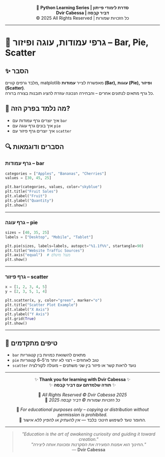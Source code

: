 <!-- DC_HEADER_START -->
<div align="center">

🐍 **Python Learning Series | סדרת לימודי פייתון**  
**Dvir Cabessa | דביר קבסה**  
© 2025 All Rights Reserved | כל הזכויות שמורות

</div>

---
<!-- DC_HEADER_END -->

# 📘 גרפי עמודות, עוגה ופיזור – Bar, Pie, Scatter

## ✨ הסבר

מלבד גרפים קוויים, matplotlib מאפשרת לצייר **עמודות (Bar), עוגות (Pie), ופיזור (Scatter)**.  
כל גרף מתאים לנתונים אחרים – והבחירה הנכונה עוזרת להציג תובנות בצורה ברורה.

## 🧠 מה נלמד בפרק הזה?
- איך יוצרים גרף עמודות עם `bar`
- איך בונים גרף עוגה עם `pie`
- איך יוצרים גרף פיזור עם `scatter`

## 🔍 הסברים ודוגמאות

### גרף עמודות – bar
```python
categories = ["Apples", "Bananas", "Cherries"]
values = [30, 45, 25]

plt.bar(categories, values, color="skyblue")
plt.title("Fruit Sales")
plt.xlabel("Fruit")
plt.ylabel("Quantity")
plt.show()
```

---

### גרף עוגה – pie
```python
sizes = [40, 35, 25]
labels = ["Desktop", "Mobile", "Tablet"]

plt.pie(sizes, labels=labels, autopct="%1.1f%%", startangle=90)
plt.title("Website Traffic Sources")
plt.axis("equal")  # מעגל מושלם
plt.show()
```

---

### גרף פיזור – scatter
```python
x = [1, 2, 3, 4, 5]
y = [2, 3, 5, 1, 4]

plt.scatter(x, y, color="green", marker="o")
plt.title("Scatter Plot Example")
plt.xlabel("X Axis")
plt.ylabel("Y Axis")
plt.grid(True)
plt.show()
```

---

## 💬 טיפים מתקדמים

* `bar` מתאים להשוואת כמויות בין קטגוריות  
* `pie` טוב לאחוזים – רצוי לא יותר מ־5–6 קטגוריות  
* `scatter` נועד לראות קשר או פיזור בין שני משתנים – מעולה לקורלציה

<!-- DC_FOOTER_START -->
---

<div align="center">

✨ **Thank you for learning with Dvir Cabessa** ✨  
✨ **תודה שלמדתם עם דביר קבסה** ✨  

📘 *All Rights Reserved © Dvir Cabessa 2025*  
📘 *כל הזכויות שמורות © דביר קבסה 2025*  

🔗 *For educational purposes only – copying or distribution without permission is prohibited.*  
🔗 *החומר נועד לשימוש חינוכי בלבד — אין להעתיק או להפיץ ללא אישור.*

---

> _"Education is the art of awakening curiosity and guiding it toward creation."_  
> _"החינוך הוא אמנות המעירה את הסקרנות ומכוונת אותה ליצירה."_  
> — **Dvir Cabessa**

</div>
<!-- DC_FOOTER_END -->

